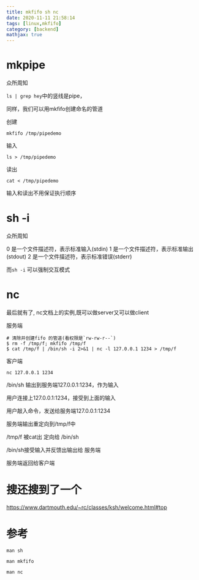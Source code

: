 ```yaml
---
title: mkfifo sh nc
date: 2020-11-11 21:58:14
tags: [linux,mkfifo]
category: [backend]
mathjax: true
---
```


# mkpipe

众所周知

`ls | grep hey`中的竖线是pipe，

同样，我们可以用mkfifo创建命名的管道

创建

```
mkfifo /tmp/pipedemo
```

输入

```
ls > /tmp/pipedemo
```

读出

```
cat < /tmp/pipedemo
```

输入和读出不用保证执行顺序

<!--more-->

# sh -i

众所周知

0 是一个文件描述符，表示标准输入(stdin)
1 是一个文件描述符，表示标准输出(stdout)
2 是一个文件描述符，表示标准错误(stderr)

而`sh -i` 可以强制交互模式

# nc

最后就有了, nc文档上的实例,既可以做server又可以做client

服务端

```
# 清除并创建fifo 的管道(看权限是`rw-rw-r--`)
$ rm -f /tmp/f; mkfifo /tmp/f
$ cat /tmp/f | /bin/sh -i 2>&1 | nc -l 127.0.0.1 1234 > /tmp/f
```

客户端

```
nc 127.0.0.1 1234
```

/bin/sh 输出到服务端127.0.0.1:1234，作为输入

用户连接上127.0.0.1:1234，接受到上面的输入

用户敲入命令，发送给服务端127.0.0.1:1234

服务端输出重定向到/tmp/f中

/tmp/f 被cat出 定向给 /bin/sh

/bin/sh接受输入并反馈出输出给 服务端

服务端返回给客户端

# 搜还搜到了一个

https://www.dartmouth.edu/~rc/classes/ksh/welcome.html#top

# 参考

`man sh`

`man mkfifo`

`man nc`
